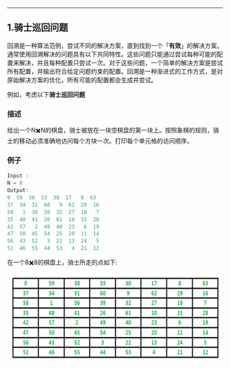 ----

## 1.骑士巡回问题

回溯是一种算法范例，尝试不同的解决方案，直到找到一个「**有效**」的解决方案。通常使用回溯解决的问题具有以下共同特性。这些问题只能通过尝试每种可能的配置来解决，并且每种配置只尝试一次。对于这些问题，一个简单的解决方案是尝试所有配置，并输出符合给定问题约束的配置。回溯是一种渐进式的工作方式，是对原始解决方案的优化，所有可能的配置都会生成并尝试。

例如，考虑以下**骑士巡回问题**

### 描述

给出一个N✖️N的棋盘，骑士被放在一块空棋盘的第一块上。按照象棋的规则，骑士的移动必须准确地访问每个方块一次。打印每个单元格的访问顺序。

### 例子

```java
Input : 
N = 8
Output:
0  59  38  33  30  17   8  63
37  34  31  60   9  62  29  16
58   1  36  39  32  27  18   7
35  48  41  26  61  10  15  28
42  57   2  49  40  23   6  19
47  50  45  54  25  20  11  14
56  43  52   3  22  13  24   5
51  46  55  44  53   4  21  12
```

在一个8✖️8的棋盘上，骑士所走的点如下:

![](/imgs/articles/algorithm/backtracing/image-20220325232729998.png)